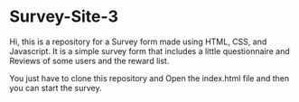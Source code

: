 # Survey-Site-3


Hi, this is a repository for a Survey form made using HTML, CSS, and Javascript. 
It is a simple survey form that includes a little questionnaire and Reviews of some users and the reward list.

You just have to clone this repository and Open the index.html file and then you can start the survey.
